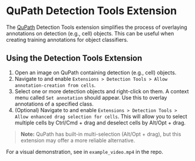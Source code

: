# QuPath Detection Tools Extension

The [QuPath](https://qupath.github.io/) Detection Tools extension simplifies the process of overlaying annotations on detection (e.g., cell) objects. This can be useful when creating training annotations for object classifiers.

## Using the Detection Tools Extension

1. Open an image on QuPath containing detection (e.g., cell) objects.
2. Navigate to and enable `Extensions > Detection Tools > Allow annotation-creation from cells`.
3. Select one or more detection objects and right-click on them. A context menu called `Set annotation` should appear. Use this to overlay annotations of a specified class.
4. (Optional) Navigate to and enable `Extensions > Detection Tools > Allow enhanced drag selection for cells`. This will allow you to select multiple cells by Ctrl/Cmd + drag and deselect cells by Alt/Opt + drag.

> **Note:** QuPath has built-in multi-selection (Alt/Opt + drag), but this extension may offer a more reliable alternative.

For a visual demonstration, see in `example_video.mp4` in the repo.